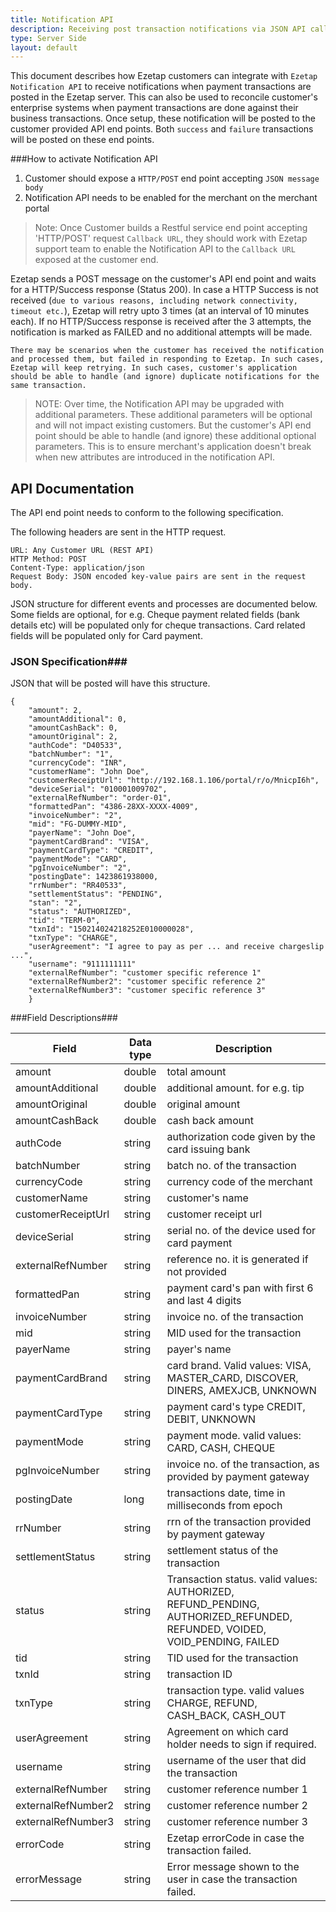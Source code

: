 ```yaml
---
title: Notification API
description: Receiving post transaction notifications via JSON API callback
type: Server Side
layout: default 
---
```


This document describes how Ezetap customers can integrate with `Ezetap Notification API` to receive notifications when payment transactions are posted in the Ezetap server. This can also be used to reconcile customer's enterprise systems when payment transactions are done against their business transactions. Once setup, these notification will be posted to the customer provided API end points. Both `success` and `failure` transactions will be posted on these end points. 

###How to activate Notification API

1. Customer should expose a `HTTP/POST` end point accepting `JSON message body`
2. Notification API needs to be enabled for the merchant on the merchant portal

> Note: Once Customer builds a Restful service end point accepting 'HTTP/POST' request `Callback URL`, they should work with Ezetap support team to enable the Notification API to the `Callback URL` exposed at the customer end.

Ezetap sends a POST message on the customer's API end point and waits for a HTTP/Success response (Status 200). In case a HTTP Success is not received (`due to various reasons, including network connectivity, timeout etc.`), Ezetap will retry upto 3 times (at an interval of 10 minutes each). If no HTTP/Success response is received after the 3 attempts, the notification is marked as FAILED and no additional attempts will be made. 

	There may be scenarios when the customer has received the notification and processed them, but failed in responding to Ezetap. In such cases, Ezetap will keep retrying. In such cases, customer's application should be able to handle (and ignore) duplicate notifications for the same transaction.

> NOTE: Over time, the Notification API may be upgraded with additional parameters. These additional parameters will be optional and will not impact existing customers. But the customer's API end point should be able to handle (and ignore) these additional optional parameters. This is to ensure merchant's application doesn't break when new attributes are introduced in the notification API.

## API Documentation ##

The API end point needs to conform to the following specification. 

The following headers are sent in the HTTP request.
	
	URL: Any Customer URL (REST API)
	HTTP Method: POST
	Content-Type: application/json
	Request Body: JSON encoded key-value pairs are sent in the request body.

JSON structure for different events and processes are documented below. Some fields are optional, for e.g. Cheque payment related fields (bank details etc) will be populated only for cheque transactions. Card related fields will be populated only for Card payment.


### JSON Specification###

JSON that will be posted will have this structure.

    {
		"amount": 2,
    	"amountAdditional": 0,
		"amountCashBack": 0,
    	"amountOriginal": 2,
    	"authCode": "D40533",
    	"batchNumber": "1",
    	"currencyCode": "INR",
    	"customerName": "John Doe",
    	"customerReceiptUrl": "http://192.168.1.106/portal/r/o/MnicpI6h",
    	"deviceSerial": "010001009702",
    	"externalRefNumber": "order-01",
    	"formattedPan": "4386-28XX-XXXX-4009",
    	"invoiceNumber": "2",
    	"mid": "FG-DUMMY-MID",
    	"payerName": "John Doe",
    	"paymentCardBrand": "VISA",
    	"paymentCardType": "CREDIT",
    	"paymentMode": "CARD",
    	"pgInvoiceNumber": "2",
    	"postingDate": 1423861938000,
    	"rrNumber": "RR40533",
    	"settlementStatus": "PENDING",
    	"stan": "2",
    	"status": "AUTHORIZED",
    	"tid": "TERM-0",
    	"txnId": "150214024218252E010000028",
    	"txnType": "CHARGE",
    	"userAgreement": "I agree to pay as per ... and receive chargeslip ...",
    	"username": "9111111111"
        "externalRefNumber": "customer specific reference 1"
        "externalRefNumber2": "customer specific reference 2"
        "externalRefNumber3": "customer specific reference 3"
		}


###Field Descriptions###
                   
| Field | Data type | Description |
|-------|---------|-------------|
| amount | double | total amount  |
| amountAdditional | double | additional amount. for e.g. tip |
| amountOriginal | double | original amount |
| amountCashBack | double | cash back amount |
| authCode | string | authorization code given by the card issuing bank |
| batchNumber | string | batch no. of the transaction |
| currencyCode | string | currency code of the merchant |
| customerName | string | customer's name |
| customerReceiptUrl | string | customer receipt url |
| deviceSerial | string | serial no. of the device used for card payment |
| externalRefNumber | string | reference no. it is generated if not provided |
| formattedPan | string | payment card's pan with first 6 and last 4 digits |
| invoiceNumber | string | invoice no. of the transaction |
| mid | string | MID used for the transaction |
| payerName | string | payer's name |
| paymentCardBrand | string |  card brand. Valid values: VISA, MASTER_CARD, DISCOVER, DINERS, AMEXJCB, UNKNOWN |
| paymentCardType | string | payment card's type CREDIT, DEBIT, UNKNOWN |
| paymentMode | string | payment mode. valid values: CARD, CASH, CHEQUE |
| pgInvoiceNumber | string | invoice no. of the transaction, as provided by payment gateway |
| postingDate | long | transactions date, time in milliseconds from epoch |
| rrNumber | string | rrn of the transaction provided by payment gateway |
| settlementStatus | string | settlement status of the transaction | 
| status | string | Transaction status. valid values: AUTHORIZED, REFUND_PENDING, AUTHORIZED_REFUNDED, REFUNDED, VOIDED, VOID_PENDING, FAILED |
| tid | string | TID used for the transaction | 
| txnId | string | transaction ID |
| txnType | string | transaction type. valid values CHARGE, REFUND, CASH_BACK, CASH_OUT |
| userAgreement | string | Agreement on which card holder needs to sign if required. |
| username | string | username of the user that did the transaction |
| externalRefNumber | string | customer reference number 1 |
| externalRefNumber2 | string | customer reference number 2 |
| externalRefNumber3 | string | customer reference number 3 |
| errorCode | string | Ezetap errorCode in case the transaction failed. |
| errorMessage | string | Error message shown to the user in case the transaction failed. |




